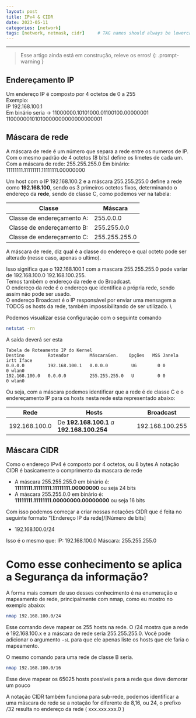```yaml
---
layout: post
title: IPv4 & CIDR
date: 2023-05-11
categories: [network]
tags: [network, netmask, cidr]     # TAG names should always be lowercase
---
```

---

> Esse artigo ainda está em construção, releve os erros! 
{: .prompt-warning }



## Endereçamento IP
Um endereço IP é composto por 4 octetos de 0 a 255 \
Exemplo: \
IP 192.168.100.1 \
Em binário seria -> 11000000.10101000.01100100.00000001 \
11000000101010000000000000000001 

## Máscara de rede 
A máscara de rede é um número que separa a rede entre os numeros de IP. Com o mesmo padrão de 4 octetos (8 bits) define os limetes de cada um.
Com a máscara de rede: 255.255.255.0
Em binário: 11111111.11111111.11111111.00000000

Um host com o IP 192.168.100.2 e a máscara 255.255.255.0 define a rede como **192.168.100**, sendo os 3 primeiros octetos fixos, determinando o endereço da **rede**, sendo de classe C, como podemos ver na tabela:

| Classe | Máscara|
|--------|---------|
|Classe de endereçamento A: | 255.0.0.0 |
|Classe de endereçamento B: | 255.255.0.0 |
|Classe de endereçamento C: | 255.255.255.0 |


A máscara de rede, diz qual é a classe do endereço e qual octeto pode ser alterado (nesse caso, apenas o ultimo).

Isso significa que o 192.168.100.1 com a mascara 255.255.255.0 pode variar de 192.168.100.0 192.168.100.255. \
Temos também o endereço da rede e do Broadcast. \
O endereço da rede é o endereço que identifica a própria rede, sendo assim não pode ser usado. \
O endereço Broadcast é o IP responsável por enviar uma mensagem a TODOS os hosts da rede, também impossibilitando de ser utilizado. \

Podemos visualizar essa configuração com o seguinte comando

```sh
netstat -rn
```

A saída deverá ser esta

```text
Tabela de Roteamento IP do Kernel
Destino         Roteador        MáscaraGen.    Opções   MSS Janela  irtt Iface
0.0.0.0         192.168.100.1   0.0.0.0         UG        0 0          0 wlan0
192.168.100.0   0.0.0.0         255.255.255.0   U         0 0          0 wlan0
```

Ou seja, com a máscara podemos identificar que a rede é de classe C e o endereçamento IP para os hosts nesta rede esta representado abaixo:


|Rede   |      Hosts     | Broadcast |
|-------|----------------|-----------|
|192.168.100.0 | De **192.168.100.1** *a* **192.168.100.254**| 192.168.100.255|


## Máscara CIDR

Como o endereço IPv4 é composto por 4 octetos, ou 8 bytes
A notação CIDR é basicamente o comprimento da mascara de rede

<ul>
    <li>A máscara 255.255.255.0 em binário é: <strong>11111111.11111111.11111111.00000000</strong> ou seja 24 bits</li>
    <li>A máscara 255.255.0.0 em binário é: <strong>11111111.11111111.00000000.00000000</strong> ou seja 16 bits</li>
</ul>

Com isso podemos começar a criar nossas notações CIDR que é feita no seguinte formato "[Endereço IP da rede]/[Número de bits]

<ul>
    <li>192.168.100.0/24</li>
</ul>

Isso é o mesmo que: IP: 192.168.100.0 Máscara: 255.255.255.0

# Como esse conhecimento se aplica a Segurança da informação?

A forma mais comum de uso desses conhecimento é na enumeração e mapeamento de rede, principalmente com nmap, como eu mostro no exemplo abaixo:


```bash
nmap 192.168.100.0/24
```

Esse comando deve mapear os 255 hosts na rede. O /24 mostra que a rede é 192.168.100.x e a máscara de rede seria 255.255.255.0. Você pode adicionar o argumento <code>-sL</code> para que ele apenas liste os hosts que ele faria o mapeamento.

O mesmo comando para uma rede de classe B seria.

```bash
nmap 192.168.100.0/16
```

Esse deve mapear os 65025 hosts possíveis para a rede que deve demorar um pouco

A notação CIDR também funciona para sub-rede, podemos identificar a uma máscara de rede se a notação for diferente de 8,16, ou 24, o prefixo /32 resulta no endereço da rede ( xxx.xxx.xxx.0 ) 
